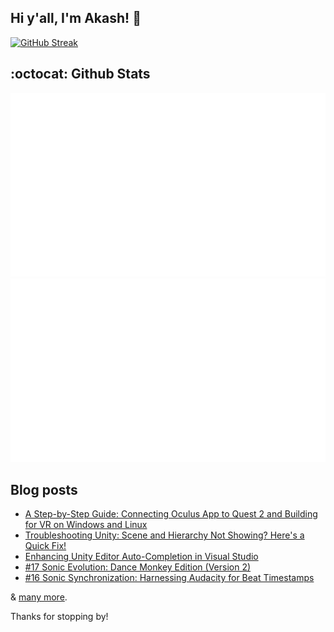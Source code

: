 ## Hi y'all, I'm Akash! 👋

[![GitHub Streak](https://streak-stats.demolab.com?user=Akash3121&theme=github-dark-blue&date_format=M%20j%5B%2C%20Y%5D)](https://git.io/streak-stats)


## :octocat: Github Stats 

![](https://github.com/Akash3121/github-stats/blob/master/generated/overview.svg)
![](https://github.com/Akash3121/github-stats/blob/master/generated/languages.svg)

## Blog posts
<!-- BLOG-POST-LIST:START -->
- [A Step-by-Step Guide: Connecting Oculus App to Quest 2 and Building for VR on Windows and Linux](https://akashrj.hashnode.dev/a-step-by-step-guide-connecting-oculus-app-to-quest-2-and-building-for-vr-on-windows-and-linux)
- [Troubleshooting Unity: Scene and Hierarchy Not Showing? Here&#39;s a Quick Fix!](https://akashrj.hashnode.dev/troubleshooting-unity-scene-and-hierarchy-not-showing-heres-a-quick-fix)
- [Enhancing Unity Editor Auto-Completion in Visual Studio](https://akashrj.hashnode.dev/enhancing-unity-editor-auto-completion-in-visual-studio)
- [#17 Sonic Evolution: Dance Monkey Edition &lpar;Version 2&rpar;](https://akashrj.hashnode.dev/17-sonic-evolution-dance-monkey-edition-version-2)
- [#16 Sonic Synchronization: Harnessing Audacity for Beat Timestamps](https://akashrj.hashnode.dev/16-sonic-synchronization-harnessing-audacity-for-beat-timestamps)
<!-- BLOG-POST-LIST:END -->
& [many more](https://akashrj.hashnode.dev/).

Thanks for stopping by!